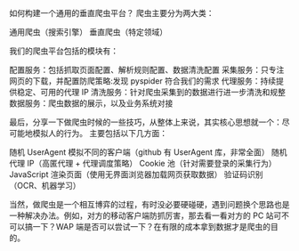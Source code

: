 如何构建一个通用的垂直爬虫平台？
爬虫主要分为两大类：

通用爬虫（搜索引擎）
垂直爬虫（特定领域）

我们的爬虫平台包括的模块有：

配置服务：包括抓取页面配置、解析规则配置、数据清洗配置
采集服务：只专注网页的下载，并配置防爬策略:发现 pyspider 符合我们的需求
代理服务：持续提供稳定、可用的代理 IP
清洗服务：针对爬虫采集到的数据进行进一步清洗和规整
数据服务：爬虫数据的展示，以及业务系统对接

最后，分享一下做爬虫时候的一些技巧，从整体上来说，其实核心思想就一个：尽可能地模拟人的行为。
主要包括以下几方面：

随机 UserAgent 模拟不同的客户端（github 有 UserAgent 库，非常全面）
随机代理 IP（高匿代理 + 代理调度策略）
Cookie 池（针对需要登录的采集行为）
JavaScript 渲染页面（使用无界面浏览器加载网页获取数据）
验证码识别（OCR、机器学习）

当然，做爬虫是一个相互博弈的过程，有时没必要硬碰硬，遇到问题换个思路也是一种解决办法。例如，对方的移动客户端防抓厉害，那去看一看对方的 PC 站可不可以搞一下？WAP 端是否可以尝试一下？在有限的成本拿到数据才是爬虫的目的。

